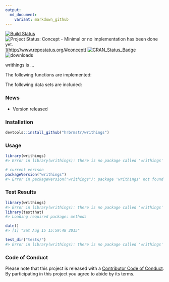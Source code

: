 ```yaml
---
output:
  md_document:
    variant: markdown_github
---
```


<!-- README.md is generated from README.Rmd. Please edit that file -->



[![Build Status](https://travis-ci.org/hrbrmstr/writhings.svg)](https://travis-ci.org/hrbrmstr/writhings) 
![Project Status: Concept - Minimal or no implementation has been done yet.](http://www.repostatus.org/badges/0.1.0/concept.svg)](http://www.repostatus.org/#concept)
[![CRAN_Status_Badge](http://www.r-pkg.org/badges/version/writhings)](http://cran.r-project.org/web/packages/writhings) 
![downloads](http://cranlogs.r-pkg.org/badges/grand-total/writhings)

writhings is ...

The following functions are implemented:

The following data sets are included:

### News

- Version  released

### Installation


```r
devtools::install_github("hrbrmstr/writhings")
```



### Usage


```r
library(writhings)
#> Error in library(writhings): there is no package called 'writhings'

# current verison
packageVersion("writhings")
#> Error in packageVersion("writhings"): package 'writhings' not found
```

### Test Results


```r
library(writhings)
#> Error in library(writhings): there is no package called 'writhings'
library(testthat)
#> Loading required package: methods

date()
#> [1] "Sat Aug 15 15:59:48 2015"

test_dir("tests/")
#> Error in library(writhings): there is no package called 'writhings'
```

### Code of Conduct

Please note that this project is released with a [Contributor Code of Conduct](CONDUCT.md). 
By participating in this project you agree to abide by its terms.
